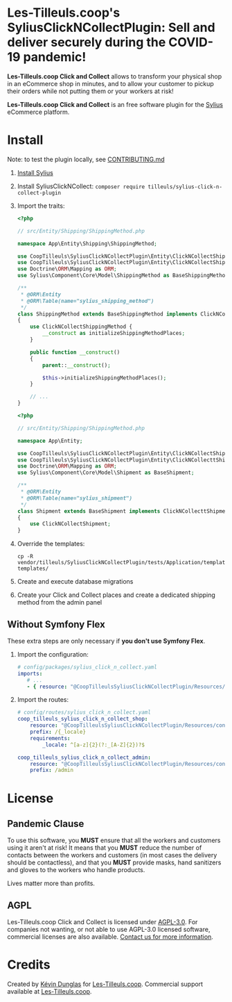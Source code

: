 # Les-Tilleuls.coop's SyliusClickNCollectPlugin: Sell and deliver securely during the COVID-19 pandemic!

**Les-Tilleuls.coop Click and Collect** allows to transform your physical shop in an eCommerce shop in minutes, and to allow your customer to
pickup their orders while not putting them or your workers at risk!

**Les-Tilleuls.coop Click and Collect** is an free software plugin for the [Sylius](https://sylius.com/) eCommerce platform.

# Install

Note: to test the plugin locally, see [CONTRIBUTING.md](CONTRIBUTING.md)

1. [Install Sylius](https://docs.sylius.com/en/latest/book/installation/installation.html)
2. Install SyliusClickNCollect: `composer require tilleuls/sylius-click-n-collect-plugin`
3. Import the traits:

    ```php
    <?php
    
    // src/Entity/Shipping/ShippingMethod.php
    
    namespace App\Entity\Shipping\ShippingMethod;
    
    use CoopTilleuls\SyliusClickNCollectPlugin\Entity\ClickNCollectShippingMethod;
    use CoopTilleuls\SyliusClickNCollectPlugin\Entity\ClickNCollectShippingMethodeInterface;
    use Doctrine\ORM\Mapping as ORM;
    use Sylius\Component\Core\Model\ShippingMethod as BaseShippingMethod;
    
    /**
     * @ORM\Entity
     * @ORM\Table(name="sylius_shipping_method")
     */
    class ShippingMethod extends BaseShippingMethod implements ClickNCollectShippingMethodeInterface
    {
        use ClickNCollectShippingMethod {
            __construct as initializeShippingMethodPlaces;
        }
    
        public function __construct()
        {
            parent::__construct();
    
            $this->initializeShippingMethodPlaces();
        }
    
        // ...
    }
    ```

    ```php
    <?php
    
    // src/Entity/Shipping/ShippingMethod.php
    
    namespace App\Entity;
    
    use CoopTilleuls\SyliusClickNCollectPlugin\Entity\ClickNCollectShipment;
    use CoopTilleuls\SyliusClickNCollectPlugin\Entity\ClickNCollecttShipmentInterface;
    use Doctrine\ORM\Mapping as ORM;
    use Sylius\Component\Core\Model\Shipment as BaseShipment;
    
    /**
     * @ORM\Entity
     * @ORM\Table(name="sylius_shipment")
     */
    class Shipment extends BaseShipment implements ClickNCollecttShipmentInterface
    {
        use ClickNCollectShipment;
    }
    ```

4. Override the templates:

       cp -R vendor/tilleuls/SyliusClickNCollectPlugin/tests/Application/templates/* templates/

5. Create and execute database migrations
6. Create your Click and Collect places and create a dedicated shipping method from the admin panel

## Without Symfony Flex

These extra steps are only necessary if **you don't use Symfony Flex**.

1. Import the configuration:
    
    ```yaml
   # config/packages/sylius_click_n_collect.yaml
   imports:
       # ...
       - { resource: "@CoopTilleulsSyliusClickNCollectPlugin/Resources/config/app/config.yml" }
    ```
2. Import the routes:

    ```yaml
    # config/routes/sylius_click_n_collect.yaml
    coop_tilleuls_sylius_click_n_collect_shop:
        resource: "@CoopTilleulsSyliusClickNCollectPlugin/Resources/config/shop_routing.yml"
        prefix: /{_locale}
        requirements:
            _locale: ^[a-z]{2}(?:_[A-Z]{2})?$
    
    coop_tilleuls_sylius_click_n_collect_admin:
        resource: "@CoopTilleulsSyliusClickNCollectPlugin/Resources/config/admin_routing.yml"
        prefix: /admin
    ```

# License

## Pandemic Clause

To use this software, you **MUST** ensure that all the workers and customers using it aren't at risk!
It means that you **MUST** reduce the number of contacts between the workers and customers (in most cases the delivery should be contactless),
and that you **MUST** provide masks, hand sanitizers and gloves to the workers who handle products.

Lives matter more than profits.

## AGPL

Les-Tilleuls.coop Click and Collect is licensed under [AGPL-3.0](LICENSE).
For companies not wanting, or not able to use AGPL-3.0 licensed software, commercial licenses are also available. [Contact us for more information](mailto:contact@les-tilleuls.coop).

# Credits

Created by [Kévin Dunglas](https://dunglas.fr) for [Les-Tilleuls.coop](https://les-tilleuls.coop).
Commercial support available at [Les-Tilleuls.coop](https://les-tilleuls.coop).
